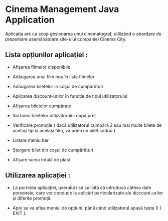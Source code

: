 # Cinema Management Java Application

Aplicația are ca scop gesionarea unui cinematograf, utilizând o abordare de prezentare asemănătoare site-ului companiei Cinema City.

## Lista opțiunilor aplicației :

  - Afișarea filmelor disponibile

  - Adăugarea unui film nou în lista filmelor

  - Adăugarea biletelor în coșul de cumpărături

  - Aplicarea discount-urilor în funcție de tipul utilizatorului

  - Afișarea biletelor cumpărate

  - Sortarea biletelor utilizatorului după preț

  - Verificare promoție ( dacă utilizatorul cumpără 2 sau mai multe bilete de același tip la același film, va primi un bilet cadou )

  - Listare meniu bar

  - Ștergere bilet din coșul de cumpărături 

  - Afișare suma totală de plată

## Utilizarea aplicației :

  - La pornirea aplicației, userului i se solicită să introducă câteva date personale, care vor conduce la aplicări particularizate ale discount-urilor și diferite promoții.
  
  - Apoi se va afișa meniul de opțiuni, până când utilizatorul apasă tasta 0 ( EXIT ).
  



